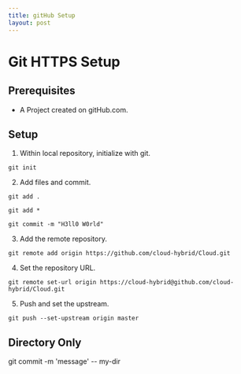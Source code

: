 ```yaml
---
title: gitHub Setup
layout: post
---
```


# Git HTTPS Setup

## Prerequisites

- A Project created on gitHub.com.

## Setup

1. Within local repository, initialize with git.

```
git init
```

2. Add files and commit.

```
git add .

git add *

git commit -m "H3ll0 W0rld"

```

3. Add the remote repository.

```
git remote add origin https://github.com/cloud-hybrid/Cloud.git
```

4. Set the repository URL.

```
git remote set-url origin https://cloud-hybrid@github.com/cloud-hybrid/Cloud.git
```

5. Push and set the upstream.

```
git push --set-upstream origin master
```

## Directory Only
git commit -m 'message' -- my-dir